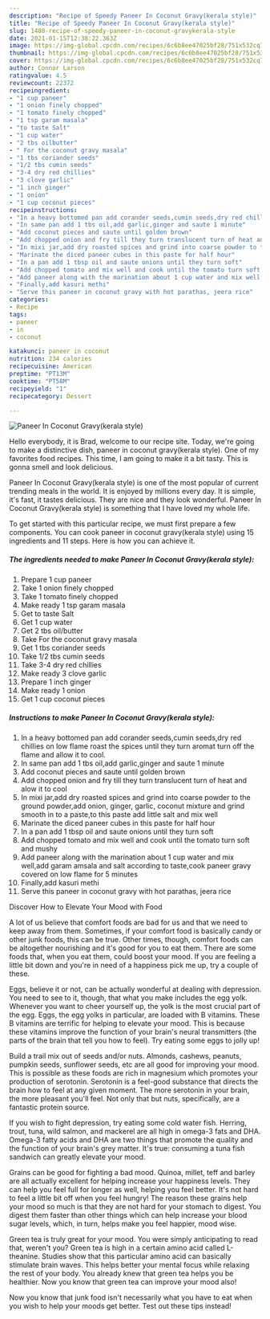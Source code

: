 ```yaml
---
description: "Recipe of Speedy Paneer In Coconut Gravy(kerala style)"
title: "Recipe of Speedy Paneer In Coconut Gravy(kerala style)"
slug: 1480-recipe-of-speedy-paneer-in-coconut-gravykerala-style
date: 2021-01-15T12:38:22.363Z
image: https://img-global.cpcdn.com/recipes/6c6b8ee47025bf28/751x532cq70/paneer-in-coconut-gravykerala-style-recipe-main-photo.jpg
thumbnail: https://img-global.cpcdn.com/recipes/6c6b8ee47025bf28/751x532cq70/paneer-in-coconut-gravykerala-style-recipe-main-photo.jpg
cover: https://img-global.cpcdn.com/recipes/6c6b8ee47025bf28/751x532cq70/paneer-in-coconut-gravykerala-style-recipe-main-photo.jpg
author: Connor Larson
ratingvalue: 4.5
reviewcount: 22372
recipeingredient:
- "1 cup paneer"
- "1 onion finely chopped"
- "1 tomato finely chopped"
- "1 tsp garam masala"
- "to taste Salt"
- "1 cup water"
- "2 tbs oilbutter"
- " For the coconut gravy masala"
- "1 tbs coriander seeds"
- "1/2 tbs cumin seeds"
- "3-4 dry red chillies"
- "3 clove garlic"
- "1 inch ginger"
- "1 onion"
- "1 cup coconut pieces"
recipeinstructions:
- "In a heavy bottomed pan add corander seeds,cumin seeds,dry red chillies on low flame roast the spices until they turn aromat turn off the flame and allow it to cool."
- "In same pan add 1 tbs oil,add garlic,ginger and saute 1 minute"
- "Add coconut pieces and saute until golden brown"
- "Add chopped onion and fry till they turn translucent turn of heat and alow it to cool"
- "In mixi jar,add dry roasted spices and grind into coarse powder to the ground powder,add onion, ginger, garlic, coconut mixture and grind smooth in to a paste,to this paste add little salt and mix well"
- "Marinate the diced paneer cubes in this paste for half hour"
- "In a pan add 1 tbsp oil and saute onions until they turn soft"
- "Add chopped tomato and mix well and cook until the tomato turn soft and mushy"
- "Add paneer along with the marination about 1 cup water and mix well,add garam amsala and salt according to taste,cook paneer gravy covered on low flame for 5 minutes"
- "Finally,add kasuri methi"
- "Serve this paneer in coconut gravy with hot parathas, jeera rice"
categories:
- Recipe
tags:
- paneer
- in
- coconut

katakunci: paneer in coconut 
nutrition: 234 calories
recipecuisine: American
preptime: "PT13M"
cooktime: "PT58M"
recipeyield: "1"
recipecategory: Dessert

---
```



![Paneer In Coconut Gravy(kerala style)](https://img-global.cpcdn.com/recipes/6c6b8ee47025bf28/751x532cq70/paneer-in-coconut-gravykerala-style-recipe-main-photo.jpg)

Hello everybody, it is Brad, welcome to our recipe site. Today, we're going to make a distinctive dish, paneer in coconut gravy(kerala style). One of my favorites food recipes. This time, I am going to make it a bit tasty. This is gonna smell and look delicious.



Paneer In Coconut Gravy(kerala style) is one of the most popular of current trending meals in the world. It is enjoyed by millions every day. It is simple, it's fast, it tastes delicious. They are nice and they look wonderful. Paneer In Coconut Gravy(kerala style) is something that I have loved my whole life.


To get started with this particular recipe, we must first prepare a few components. You can cook paneer in coconut gravy(kerala style) using 15 ingredients and 11 steps. Here is how you can achieve it.

<!--inarticleads1-->

##### The ingredients needed to make Paneer In Coconut Gravy(kerala style):

1. Prepare 1 cup paneer
1. Take 1 onion finely chopped
1. Take 1 tomato finely chopped
1. Make ready 1 tsp garam masala
1. Get to taste Salt
1. Get 1 cup water
1. Get 2 tbs oil/butter
1. Take  For the coconut gravy masala
1. Get 1 tbs coriander seeds
1. Take 1/2 tbs cumin seeds
1. Take 3-4 dry red chillies
1. Make ready 3 clove garlic
1. Prepare 1 inch ginger
1. Make ready 1 onion
1. Get 1 cup coconut pieces




<!--inarticleads2-->

##### Instructions to make Paneer In Coconut Gravy(kerala style):

1. In a heavy bottomed pan add corander seeds,cumin seeds,dry red chillies on low flame roast the spices until they turn aromat turn off the flame and allow it to cool.
1. In same pan add 1 tbs oil,add garlic,ginger and saute 1 minute
1. Add coconut pieces and saute until golden brown
1. Add chopped onion and fry till they turn translucent turn of heat and alow it to cool
1. In mixi jar,add dry roasted spices and grind into coarse powder to the ground powder,add onion, ginger, garlic, coconut mixture and grind smooth in to a paste,to this paste add little salt and mix well
1. Marinate the diced paneer cubes in this paste for half hour
1. In a pan add 1 tbsp oil and saute onions until they turn soft
1. Add chopped tomato and mix well and cook until the tomato turn soft and mushy
1. Add paneer along with the marination about 1 cup water and mix well,add garam amsala and salt according to taste,cook paneer gravy covered on low flame for 5 minutes
1. Finally,add kasuri methi
1. Serve this paneer in coconut gravy with hot parathas, jeera rice




Discover How to Elevate Your Mood with Food


A lot of us believe that comfort foods are bad for us and that we need to keep away from them. Sometimes, if your comfort food is basically candy or other junk foods, this can be true. Other times, though, comfort foods can be altogether nourishing and it's good for you to eat them. There are some foods that, when you eat them, could boost your mood. If you are feeling a little bit down and you're in need of a happiness pick me up, try a couple of these.

Eggs, believe it or not, can be actually wonderful at dealing with depression. You need to see to it, though, that what you make includes the egg yolk. Whenever you want to cheer yourself up, the yolk is the most crucial part of the egg. Eggs, the egg yolks in particular, are loaded with B vitamins. These B vitamins are terrific for helping to elevate your mood. This is because these vitamins improve the function of your brain's neural transmitters (the parts of the brain that tell you how to feel). Try eating some eggs to jolly up!

Build a trail mix out of seeds and/or nuts. Almonds, cashews, peanuts, pumpkin seeds, sunflower seeds, etc are all good for improving your mood. This is possible as these foods are rich in magnesium which promotes your production of serotonin. Serotonin is a feel-good substance that directs the brain how to feel at any given moment. The more serotonin in your brain, the more pleasant you'll feel. Not only that but nuts, specifically, are a fantastic protein source.

If you wish to fight depression, try eating some cold water fish. Herring, trout, tuna, wild salmon, and mackerel are all high in omega-3 fats and DHA. Omega-3 fatty acids and DHA are two things that promote the quality and the function of your brain's grey matter. It's true: consuming a tuna fish sandwich can greatly elevate your mood. 

Grains can be good for fighting a bad mood. Quinoa, millet, teff and barley are all actually excellent for helping increase your happiness levels. They can help you feel full for longer as well, helping you feel better. It's not hard to feel a little bit off when you feel hungry! The reason these grains help your mood so much is that they are not hard for your stomach to digest. You digest them faster than other things which can help increase your blood sugar levels, which, in turn, helps make you feel happier, mood wise.

Green tea is truly great for your mood. You were simply anticipating to read that, weren't you? Green tea is high in a certain amino acid called L-theanine. Studies show that this particular amino acid can basically stimulate brain waves. This helps better your mental focus while relaxing the rest of your body. You already knew that green tea helps you be healthier. Now you know that green tea can improve your mood also!

Now you know that junk food isn't necessarily what you have to eat when you wish to help your moods get better. Test out  these tips  instead!


